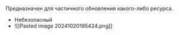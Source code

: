 Предназначен для частичного обновления какого-либо ресурса.
- Небезопасный
- ![[Pasted image 20241020195424.png]]